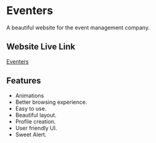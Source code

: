 # Eventers

A beautiful website for the event management company.

## Website Live Link

[Eventers](https://eventers.netlify.app/)

## Features

- Animations
- Better browsing experience.
- Easy to use.
- Beautiful layout.
- Profile creation.
- User friendly UI.
- Sweet Alert.
